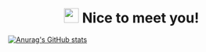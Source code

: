 <div id="header" align="center">
  <h1>
    <img src="https://media.giphy.com/media/hvRJCLFzcasrR4ia7z/giphy.gif" width="30px"/> Nice to meet you!
  </h1>
</div>

[![Anurag's GitHub stats](https://github-readme-stats.vercel.app/api?username=down-shift)](https://github.com/anuraghazra/github-readme-stats)
<!---
down-shift/down-shift is a ✨ special ✨ repository because its `README.md` (this file) appears on your GitHub profile.
You can click the Preview link to take a look at your changes.
--->
